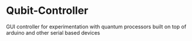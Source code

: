 # Qubit-Controller
GUI controller for experimentation with quantum processors built on top of arduino and other serial based devices
